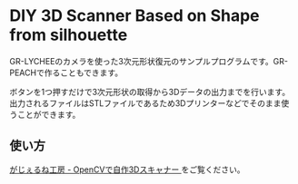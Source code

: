 # DIY 3D Scanner Based on Shape from silhouette
GR-LYCHEEのカメラを使った3次元形状復元のサンプルプログラムです。GR-PEACHで作ることもできます。

ボタンを1つ押すだけで3次元形状の取得から3Dデータの出力までを行います。出力されるファイルはSTLファイルであるため3Dプリンターなどでそのまま使うことができます。

## 使い方
[がじぇるね工房 - OpenCVで自作3Dスキャナー ](https://tool-cloud.renesas.com/ja/atelier/detail.php?id=67) をご覧ください。
